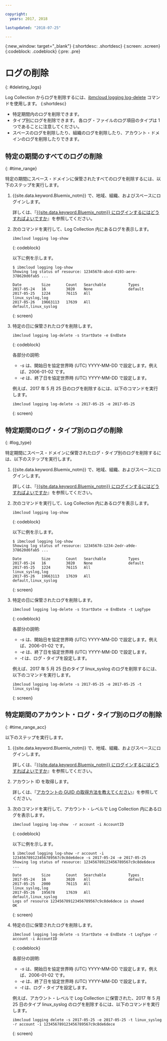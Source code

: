 ```yaml
---

copyright:
  years: 2017, 2018

lastupdated: "2018-07-25"

---
```



{:new_window: target="_blank"}
{:shortdesc: .shortdesc}
{:screen: .screen}
{:codeblock: .codeblock}
{:pre: .pre}

# ログの削除
{: #deleting_logs}

Log Collection からログを削除するには、[ibmcloud logging log-delete](/docs/services/CloudLogAnalysis/reference/log_analysis_cli_cloud.html#delete) コマンドを使用します。 
{:shortdesc}

* 特定期間内のログを削除できます。
* タイプ別にログを削除できます。 各ログ・ファイルのログ項目のタイプは 1 つであることに注意してください。
* スペースのログを削除したり、組織のログを削除したり、アカウント・ドメインのログを削除したりできます。


## 特定の期間のすべてのログの削除
{: #time_range}

特定の期間にスペース・ドメインに保管されたすべてのログを削除するには、以下のステップを実行します。

1. {{site.data.keyword.Bluemix_notm}} で、地域、組織、およびスペースにログインします。 

    詳しくは、『[{{site.data.keyword.Bluemix_notm}} にログインするにはどうすればよいですか](/docs/services/CloudLogAnalysis/qa/cli_qa.html#login)』を参照してください。
    
2. 次のコマンドを実行して、Log Collection 内にあるログを表示します。

    ```
    ibmcloud logging log-show
    ```
    {: codeblock}
    
    以下に例を示します。
    
    ```
    $ ibmcloud logging log-show
    Showing log status of resource: 12345678-abcd-4193-aere-378620d6fab5 ...

    Date         Size       Count   Searchable          Types   
	2017-05-24   16         3020    None                default
	2017-05-25   1224       76115   All                 linux_syslog,log
    2017-05-26   19663113   17639   All                 default,linux_syslog  
    ```
    {: screen}
	
3. 特定の日に保管されたログを削除します。

    ```
	ibmcloud logging log-delete -s StartDate -e EndDate
	```
	{: codeblock}
	
	各部分の説明:
	
	* *-s* は、開始日を協定世界時 (UTC) YYYY-MM-DD で設定します。例えば、2006-01-02 です。
    * *-e* は、終了日を協定世界時 (UTC) YYYY-MM-DD で設定します。
    	
	例えば、2017 年 5 月 25 日のログを削除するには、以下のコマンドを実行します。
	
	```
	ibmcloud logging log-delete -s 2017-05-25 -e 2017-05-25
	```
	{: screen}

	
## 特定期間のログ・タイプ別のログの削除 
{: #log_type}

特定期間にスペース・ドメインに保管されたログ・タイプ別のログを削除するには、以下のステップを実行します。

1. {{site.data.keyword.Bluemix_notm}} で、地域、組織、およびスペースにログインします。 

    詳しくは、『[{{site.data.keyword.Bluemix_notm}} にログインするにはどうすればよいですか](/docs/services/CloudLogAnalysis/qa/cli_qa.html#login)』を参照してください。
    
2. 次のコマンドを実行して、Log Collection 内にあるログを表示します。

    ```
    ibmcloud logging log-show
    ```
    {: codeblock}
    
    以下に例を示します。
    
    ```
    $ ibmcloud logging log-show
    Showing log status of resource: 12345678-1234-2edr-a9de-378620d6fab5 ...

    Date         Size       Count   Searchable          Types   
	2017-05-24   16         3020    None                default
	2017-05-25   1224       76115   All                 linux_syslog,log
    2017-05-26   19663113   17639   All                 default,linux_syslog  
    ```
    {: screen}
	
3. 特定の日に保管されたログを削除します。

    ```
	ibmcloud logging log-delete -s StartDate -e EndDate -t LogType
	```
	{: codeblock}
	
	各部分の説明:
	
	* *-s* は、開始日を協定世界時 (UTC) YYYY-MM-DD で設定します。例えば、2006-01-02 です。
    * *-e* は、終了日を協定世界時 (UTC) YYYY-MM-DD で設定します。
	* *-t* は、ログ・タイプを設定します。
    	
	例えば、2017 年 5 月 25 日のタイプ linux_syslog のログを削除するには、以下のコマンドを実行します。
	
	```
	ibmcloud logging log-delete -s 2017-05-25 -e 2017-05-25 -t linux_syslog
	```
	{: screen}

		
	
## 特定期間のアカウント・ログ・タイプ別のログの削除 
{: #time_range_acc}

以下のステップを実行します。

1. {{site.data.keyword.Bluemix_notm}} で、地域、組織、およびスペースにログインします。 

    詳しくは、『[{{site.data.keyword.Bluemix_notm}} にログインするにはどうすればよいですか](/docs/services/CloudLogAnalysis/qa/cli_qa.html#login)』を参照してください。
	
2. アカウント ID を取得します。

    詳しくは、『[アカウントの GUID の取得方法を教えてください](/docs/services/CloudLogAnalysis/qa/cli_qa.html#account_guid)』を参照してください。
    
3. 次のコマンドを実行して、アカウント・レベルで Log Collection 内にあるログを表示します。

    ```
    ibmcloud logging log-show  -r account -i AccountID
    ```
    {: codeblock}
    
    以下に例を示します。
    
    ```
    $ ibmcloud logging log-show -r account -i 123456789123456789567c9c8de6dece -s 2017-05-24 -e 2017-05-25
	Showing log status of resource: 123456789123456789567c9c8de6dece ...

    Date         Size       Count   Searchable          Types   
	2017-05-24   16         3020    All                 default
	2017-05-25   2000       76115   All                 linux_syslog,log
    2017-05-26   195678     17639   All                 default,linux_syslog    
    Logs of resource 123456789123456789567c9c8de6dece is showed
    OK
    ```
    {: screen}
	
4. 特定の日に保管されたログを削除します。

    ```
	ibmcloud logging log-delete -s StartDate -e EndDate -t LogType -r account -i AccountID
	```
	{: codeblock}
	
	各部分の説明:
	
	* *-s* は、開始日を協定世界時 (UTC) YYYY-MM-DD で設定します。例えば、2006-01-02 です。
    * *-e* は、終了日を協定世界時 (UTC) YYYY-MM-DD で設定します。
	* *-t* は、ログ・タイプを設定します。
    	
	例えば、アカウント・レベルで Log Collection に保管された、2017 年 5 月 25 日のタイプ linux_syslog のログを削除するには、以下のコマンドを実行します。
	
	```
	ibmcloud logging delete -s 2017-05-25 -e 2017-05-25 -t linux_syslog -r account -i 123456789123456789567c9c8de6dece
	```
	{: screen}
	












